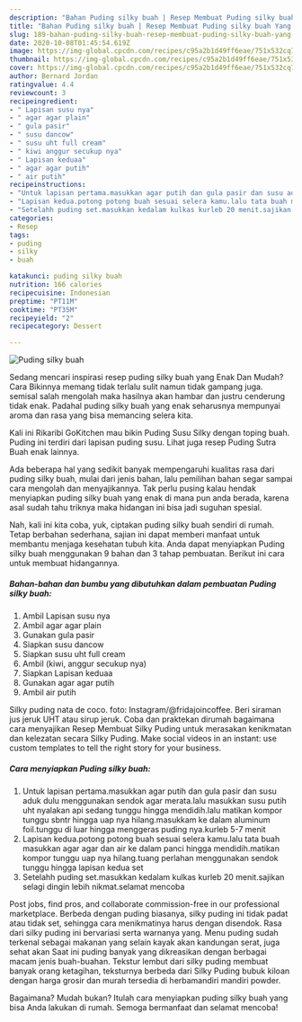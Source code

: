```yaml
---
description: "Bahan Puding silky buah | Resep Membuat Puding silky buah Yang Lezat Sekali"
title: "Bahan Puding silky buah | Resep Membuat Puding silky buah Yang Lezat Sekali"
slug: 189-bahan-puding-silky-buah-resep-membuat-puding-silky-buah-yang-lezat-sekali
date: 2020-10-08T01:45:54.619Z
image: https://img-global.cpcdn.com/recipes/c95a2b1d49ff6eae/751x532cq70/puding-silky-buah-foto-resep-utama.jpg
thumbnail: https://img-global.cpcdn.com/recipes/c95a2b1d49ff6eae/751x532cq70/puding-silky-buah-foto-resep-utama.jpg
cover: https://img-global.cpcdn.com/recipes/c95a2b1d49ff6eae/751x532cq70/puding-silky-buah-foto-resep-utama.jpg
author: Bernard Jordan
ratingvalue: 4.4
reviewcount: 3
recipeingredient:
- " Lapisan susu nya"
- " agar agar plain"
- " gula pasir"
- " susu dancow"
- " susu uht full cream"
- " kiwi anggur secukup nya"
- " Lapisan keduaa"
- " agar agar putih"
- " air putih"
recipeinstructions:
- "Untuk lapisan pertama.masukkan agar putih dan gula pasir dan susu aduk dulu menggunakan sendok agar merata.lalu masukkan susu putih uht nyalakan api sedang tunggu hingga mendidih.lalu matikan kompor tunggu sbntr hingga uap nya hilang.masukkam ke dalam aluminum foil.tunggu di luar hingga menggeras puding nya.kurleb 5-7 menit"
- "Lapisan kedua.potong potong buah sesuai selera kamu.lalu tata buah masukkan agar agar dan air ke dalam panci hingga mendidih.matikan kompor tunggu uap nya hilang.tuang perlahan menggunakan sendok tunggu hingga lapisan kedua set"
- "Setelahh puding set.masukkan kedalam kulkas kurleb 20 menit.sajikan selagi dingin lebih nikmat.selamat mencoba"
categories:
- Resep
tags:
- puding
- silky
- buah

katakunci: puding silky buah 
nutrition: 166 calories
recipecuisine: Indonesian
preptime: "PT11M"
cooktime: "PT35M"
recipeyield: "2"
recipecategory: Dessert

---
```



![Puding silky buah](https://img-global.cpcdn.com/recipes/c95a2b1d49ff6eae/751x532cq70/puding-silky-buah-foto-resep-utama.jpg)

Sedang mencari inspirasi resep puding silky buah yang Enak Dan Mudah? Cara Bikinnya memang tidak terlalu sulit namun tidak gampang juga. semisal salah mengolah maka hasilnya akan hambar dan justru cenderung tidak enak. Padahal puding silky buah yang enak seharusnya mempunyai aroma dan rasa yang bisa memancing selera kita.

Kali ini Rikaribi GoKitchen mau bikin Puding Susu Silky dengan toping buah. Puding ini terdiri dari lapisan puding susu. Lihat juga resep Puding Sutra Buah enak lainnya.

Ada beberapa hal yang sedikit banyak mempengaruhi kualitas rasa dari puding silky buah, mulai dari jenis bahan, lalu pemilihan bahan segar sampai cara mengolah dan menyajikannya. Tak perlu pusing kalau hendak menyiapkan puding silky buah yang enak di mana pun anda berada, karena asal sudah tahu triknya maka hidangan ini bisa jadi suguhan spesial.


Nah, kali ini kita coba, yuk, ciptakan puding silky buah sendiri di rumah. Tetap berbahan sederhana, sajian ini dapat memberi manfaat untuk membantu menjaga kesehatan tubuh kita. Anda dapat menyiapkan Puding silky buah menggunakan 9 bahan dan 3 tahap pembuatan. Berikut ini cara untuk membuat hidangannya.

<!--inarticleads1-->

##### Bahan-bahan dan bumbu yang dibutuhkan dalam pembuatan Puding silky buah:

1. Ambil  Lapisan susu nya
1. Ambil  agar agar plain
1. Gunakan  gula pasir
1. Siapkan  susu dancow
1. Siapkan  susu uht full cream
1. Ambil  (kiwi, anggur secukup nya)
1. Siapkan  Lapisan keduaa
1. Gunakan  agar agar putih
1. Ambil  air putih


Silky puding nata de coco. foto: Instagram/@fridajoincoffee. Beri siraman jus jeruk UHT atau sirup jeruk. Coba dan praktekan dirumah bagaimana cara menyajikan Resep Membuat Silky Puding untuk merasakan kenikmatan dan kelezatan secara Silky Puding. Make social videos in an instant: use custom templates to tell the right story for your business. 

<!--inarticleads2-->

##### Cara menyiapkan Puding silky buah:

1. Untuk lapisan pertama.masukkan agar putih dan gula pasir dan susu aduk dulu menggunakan sendok agar merata.lalu masukkan susu putih uht nyalakan api sedang tunggu hingga mendidih.lalu matikan kompor tunggu sbntr hingga uap nya hilang.masukkam ke dalam aluminum foil.tunggu di luar hingga menggeras puding nya.kurleb 5-7 menit
1. Lapisan kedua.potong potong buah sesuai selera kamu.lalu tata buah masukkan agar agar dan air ke dalam panci hingga mendidih.matikan kompor tunggu uap nya hilang.tuang perlahan menggunakan sendok tunggu hingga lapisan kedua set
1. Setelahh puding set.masukkan kedalam kulkas kurleb 20 menit.sajikan selagi dingin lebih nikmat.selamat mencoba


Post jobs, find pros, and collaborate commission-free in our professional marketplace. Berbeda dengan puding biasanya, silky puding ini tidak padat atau tidak set, sehingga cara menikmatinya harus dengan disendok. Rasa dari silky puding ini bervariasi serta warnanya yang. Menu puding sudah terkenal sebagai makanan yang selain kayak akan kandungan serat, juga sehat akan Saat ini puding banyak yang dikreasikan dengan berbagai macam jenis buah-buahan. Tekstur lembut dari silky puding membuat banyak orang ketagihan, teksturnya berbeda dari Silky Puding bubuk kiloan dengan harga grosir dan murah tersedia di herbamandiri mandiri powder. 

Bagaimana? Mudah bukan? Itulah cara menyiapkan puding silky buah yang bisa Anda lakukan di rumah. Semoga bermanfaat dan selamat mencoba!
